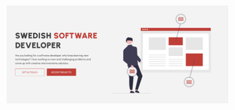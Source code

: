 [![Header](https://github.com/isakgranqvist2021/isakgranqvist2021/blob/main/github-header.png "Header")](https://isakgranqvist.com/)


